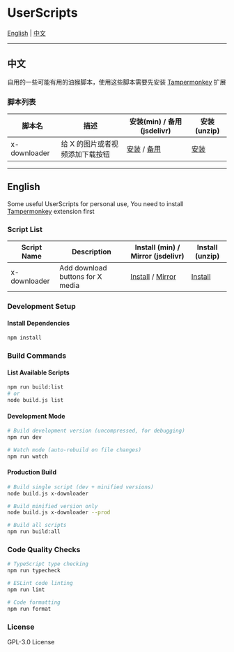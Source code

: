 # UserScripts

[English](#english) | [中文](#中文)

---

## 中文

自用的一些可能有用的油猴脚本，使用这些脚本需要先安装 [Tampermonkey](https://www.tampermonkey.net/) 扩展

### 脚本列表

| 脚本名       | 描述                            | 安装(min) / 备用(jsdelivr)                                                                                                                                                                                 | 安装(unzip)                                                                                              |
| ------------ | ------------------------------- | ---------------------------------------------------------------------------------------------------------------------------------------------------------------------------------------------------------- | -------------------------------------------------------------------------------------------------------- |
| x-downloader | 给 X 的图片或者视频添加下载按钮 | [安装](https://raw.githubusercontent.com/mengshouer/UserScripts/refs/heads/release/x-downloader.min.user.js) / [备用](https://cdn.jsdelivr.net/gh/mengshouer/UserScripts@release/x-downloader.min.user.js) | [安装](https://raw.githubusercontent.com/mengshouer/UserScripts/refs/heads/release/x-downloader.user.js) |

---

## English

Some useful UserScripts for personal use, You need to install [Tampermonkey](https://www.tampermonkey.net/) extension first

### Script List

| Script Name  | Description                      | Install (min) / Mirror (jsdelivr)                                                                                                                                                                               | Install (unzip)                                                                                             |
| ------------ | -------------------------------- | --------------------------------------------------------------------------------------------------------------------------------------------------------------------------------------------------------------- | ----------------------------------------------------------------------------------------------------------- |
| x-downloader | Add download buttons for X media | [Install](https://raw.githubusercontent.com/mengshouer/UserScripts/refs/heads/release/x-downloader.min.user.js) / [Mirror](https://cdn.jsdelivr.net/gh/mengshouer/UserScripts@release/x-downloader.min.user.js) | [Install](https://raw.githubusercontent.com/mengshouer/UserScripts/refs/heads/release/x-downloader.user.js) |

### Development Setup

#### Install Dependencies

```bash
npm install
```

### Build Commands

#### List Available Scripts

```bash
npm run build:list
# or
node build.js list
```

#### Development Mode

```bash
# Build development version (uncompressed, for debugging)
npm run dev

# Watch mode (auto-rebuild on file changes)
npm run watch
```

#### Production Build

```bash
# Build single script (dev + minified versions)
node build.js x-downloader

# Build minified version only
node build.js x-downloader --prod

# Build all scripts
npm run build:all
```

### Code Quality Checks

```bash
# TypeScript type checking
npm run typecheck

# ESLint code linting
npm run lint

# Code formatting
npm run format
```

### License

GPL-3.0 License
